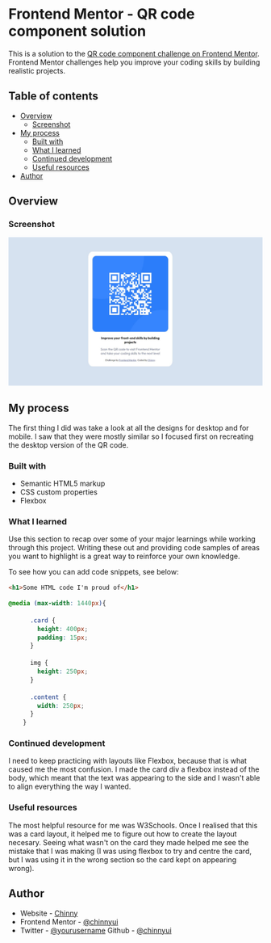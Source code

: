 # Frontend Mentor - QR code component solution

This is a solution to the [QR code component challenge on Frontend Mentor](https://www.frontendmentor.io/challenges/qr-code-component-iux_sIO_H). Frontend Mentor challenges help you improve your coding skills by building realistic projects. 

## Table of contents

- [Overview](#overview)
  - [Screenshot](#screenshot)
- [My process](#my-process)
  - [Built with](#built-with)
  - [What I learned](#what-i-learned)
  - [Continued development](#continued-development)
  - [Useful resources](#useful-resources)
- [Author](#author)


## Overview

### Screenshot

![](./images/QR-Code-Chinny's-Solution.jpg)


## My process
The first thing I did was take a look at all the designs for desktop and for mobile. I saw that they were mostly similar so I focused first on recreating the desktop version of the QR code.
### Built with

- Semantic HTML5 markup
- CSS custom properties
- Flexbox


### What I learned

Use this section to recap over some of your major learnings while working through this project. Writing these out and providing code samples of areas you want to highlight is a great way to reinforce your own knowledge.

To see how you can add code snippets, see below:

```html
<h1>Some HTML code I'm proud of</h1>
```
```css
@media (max-width: 1440px){

      .card {
        height: 400px;
        padding: 15px;
      }

      img {
        height: 250px;
      }

      .content {
        width: 250px;
      }
    }
```

### Continued development

I need to keep practicing with layouts like Flexbox, because that is what caused me the most confusion. I made the card div a flexbox instead of the body, which meant that the text was appearing to the side and I wasn't able to align everything the way I wanted.

### Useful resources

The most helpful resource for me was W3Schools. Once I realised that this was a card layout, it helped me to figure out how to create the layout necesary. Seeing what wasn't on the card they made helped me see the mistake that I was making (I was using flexbox to try and centre the card, but I was using it in the wrong section so the card kept on appearing wrong).


## Author

- Website - [Chinny](https://www.your-site.com)
- Frontend Mentor - [@chinnyui](https://www.frontendmentor.io/profile/chinnyui)
- Twitter - [@yourusername](https://www.twitter.com/yourusername)
Github - [@chinnyui](https://github.com/chinnyui)

